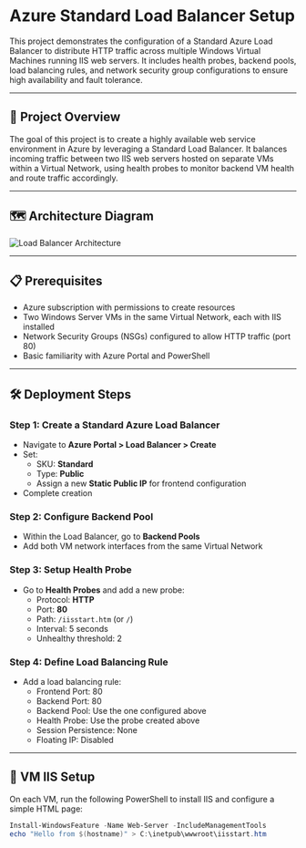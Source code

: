 # Azure Standard Load Balancer Setup

This project demonstrates the configuration of a Standard Azure Load Balancer to distribute HTTP traffic across multiple Windows Virtual Machines running IIS web servers. It includes health probes, backend pools, load balancing rules, and network security group configurations to ensure high availability and fault tolerance.

---

## 🚀 Project Overview

The goal of this project is to create a highly available web service environment in Azure by leveraging a Standard Load Balancer. It balances incoming traffic between two IIS web servers hosted on separate VMs within a Virtual Network, using health probes to monitor backend VM health and route traffic accordingly.

---

## 🗺 Architecture Diagram

![Load Balancer Architecture](docs/lb-frontend.png)

---

## 📋 Prerequisites

- Azure subscription with permissions to create resources
- Two Windows Server VMs in the same Virtual Network, each with IIS installed
- Network Security Groups (NSGs) configured to allow HTTP traffic (port 80)
- Basic familiarity with Azure Portal and PowerShell

---

## 🛠️ Deployment Steps

### Step 1: Create a Standard Azure Load Balancer

- Navigate to **Azure Portal > Load Balancer > Create**
- Set:
  - SKU: **Standard**
  - Type: **Public**
  - Assign a new **Static Public IP** for frontend configuration
- Complete creation

### Step 2: Configure Backend Pool

- Within the Load Balancer, go to **Backend Pools**
- Add both VM network interfaces from the same Virtual Network

### Step 3: Setup Health Probe

- Go to **Health Probes** and add a new probe:
  - Protocol: **HTTP**
  - Port: **80**
  - Path: `/iisstart.htm` (or `/`)
  - Interval: 5 seconds
  - Unhealthy threshold: 2

### Step 4: Define Load Balancing Rule

- Add a load balancing rule:
  - Frontend Port: 80
  - Backend Port: 80
  - Backend Pool: Use the one configured above
  - Health Probe: Use the probe created above
  - Session Persistence: None
  - Floating IP: Disabled

---

## 🔧 VM IIS Setup

On each VM, run the following PowerShell to install IIS and configure a simple HTML page:

```powershell
Install-WindowsFeature -Name Web-Server -IncludeManagementTools
echo "Hello from $(hostname)" > C:\inetpub\wwwroot\iisstart.htm
